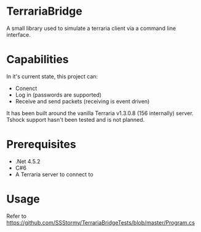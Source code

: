 # TerrariaBridge
A small library used to simulate a terraria client via a command line interface.

# Capabilities
In it's current state, this project can:
* Conenct 
* Log in (passwords are supported)
* Receive and send packets (receiving is event driven)


It has been built around the vanilla Terraria v1.3.0.8 (156 internally) server.
Tshock support hasn't been tested and is not planned.

# Prerequisites
* .Net 4.5.2
* C#6
* A Terraria server to connect to

# Usage
Refer to https://github.com/SSStormy/TerrariaBridgeTests/blob/master/Program.cs
